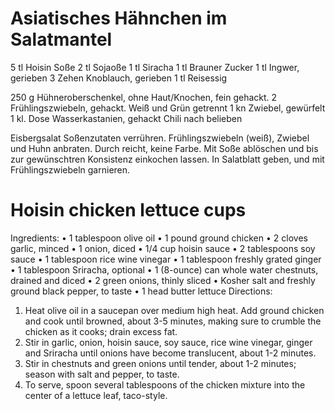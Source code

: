 # Asiatisches Hähnchen im Salatmantel

5 tl Hoisin Soße
2 tl Sojaoße
1 tl Siracha
1 tl Brauner Zucker
1 tl Ingwer, gerieben
3 Zehen Knoblauch, gerieben
1 tl Reisessig

250 g Hühneroberschenkel, ohne Haut/Knochen, fein gehackt.
2 Frühlingszwiebeln, gehackt. Weiß und Grün getrennt
1 kn Zwiebel, gewürfelt
1 kl. Dose Wasserkastanien, gehackt
Chili nach belieben

Eisbergsalat
Soßenzutaten verrühren.
Frühlingszwiebeln (weiß), Zwiebel und Huhn anbraten. Durch reicht, keine Farbe.
Mit Soße ablöschen und bis zur gewünschtren Konsistenz  einkochen lassen.
In Salatblatt geben, und mit Frühlingszwiebeln garnieren.






# Hoisin chicken lettuce cups

Ingredients:
•	1 tablespoon olive oil
•	1 pound ground chicken
•	2 cloves garlic, minced
•	1 onion, diced
•	1/4 cup hoisin sauce
•	2 tablespoons soy sauce
•	1 tablespoon rice wine vinegar
•	1 tablespoon freshly grated ginger
•	1 tablespoon Sriracha, optional
•	1 (8-ounce) can whole water chestnuts, drained and diced
•	2 green onions, thinly sliced
•	Kosher salt and freshly ground black pepper, to taste
•	1 head butter lettuce
Directions:
1.	Heat olive oil in a saucepan over medium high heat. Add ground chicken and cook until browned, about 3-5 minutes, making sure to crumble the chicken as it cooks; drain excess fat.
2.	Stir in garlic, onion, hoisin sauce, soy sauce, rice wine vinegar, ginger and Sriracha until onions have become translucent, about 1-2 minutes.
3.	Stir in chestnuts and green onions until tender, about 1-2 minutes; season with salt and pepper, to taste.
4.	To serve, spoon several tablespoons of the chicken mixture into the center of a lettuce leaf, taco-style.
